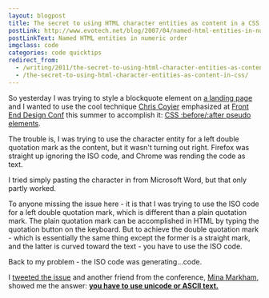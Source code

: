 ```yaml
---
layout: blogpost
title: The secret to using HTML character entities as content in a CSS
postLink: http://www.evotech.net/blog/2007/04/named-html-entities-in-numeric-order/
postLinkText: Named HTML entities in numeric order
imgclass: code
categories: code quicktips
redirect_from:
  - /writing/2011/the-secret-to-using-html-character-entities-as-content-in-css/
  - /the-secret-to-using-html-character-entities-as-content-in-css/
---
```


<p>So yesterday I was trying to style a blockquote element on <a href="http://cure.org/hydrocephalus">a landing page</a> and I wanted to use the cool technique <a href="https://twitter.com/#!/chriscoyier">Chris Coyier</a> emphasized at <a href="http://frontenddesignconference.com/">Front End Design Conf</a> this summer to accomplish it: <a href="http://css-tricks.com/9516-pseudo-element-roundup/">CSS :before/:after pseudo elements</a>.</p>

<p>
The trouble is, I was trying to use the character entity for a left double quotation mark as the content, but it wasn't turning out right. Firefox was straight up ignoring the ISO code, and Chrome was rending the code as text.
</p>

<p>I tried simply pasting the character in from Microsoft Word, but that only partly worked.</p>

<p>To anyone missing the issue here - it is that I was trying to use the ISO code for a left double quotation mark, which is different than a plain quotation mark. The plain quotation mark can be accomplished in HTML by typing the quotation button on the keyboard. But to achieve the double quotation mark - which is essentially the same thing except the former is a straight mark, and the latter is curved toward the text - you have to use the ISO code.</p>

<p>Back to my problem - the ISO code was generating...code.</p>

<p>I <a href="https://twitter.com/#!/jglovier/status/117252487366459392">tweeted the issue</a> and another friend from the conference, <a href="http://www.minamarkham.com/">Mina Markham</a>, showed me the answer: <a href="http://www.evotech.net/blog/2007/04/named-html-entities-in-numeric-order/"><strong>you have to use unicode or ASCII text.</strong></a></p>
